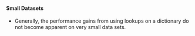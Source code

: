 #### Small Datasets
- Generally, the performance gains from using lookups on a dictionary do not become apparent on very small data sets.